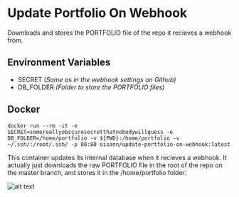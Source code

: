 # Update Portfolio On Webhook
Downloads and stores the PORTFOLIO file of the repo it recieves a webhook from.


## Environment Variables
- SECRET *(Same as in the webhook settings on Github)*
- DB_FOLDER *(Folder to store the PORTFOLIO files)*

## Docker

`docker run --rm -it -e SECRET=somereallyobscuresecretthatnobodywillguess -e DB_FOLDER=/home/portfolio -v ${PWD}:/home/portfolio -v ~/.ssh/:/root/.ssh/ -p 80:80 oisann/update-portfolio-on-webhook:latest`

This container updates its internal database when it recieves a webhook. It actually just downloads the raw PORTFOLIO file in the root of the repo on the master branch, and stores it in the /home/portfolio folder. 

![alt text](https://i.imgur.com/QL1fR7K.png "Example Github webhook settings")
